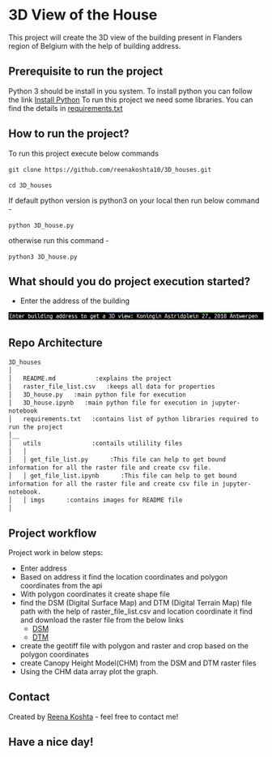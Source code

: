 # 3D View of the House

This project will create the 3D view of the building present in Flanders region of Belgium with the help of building address.


## Prerequisite to run the project

Python 3 should be install in you system.
To install python you can follow the link [Install Python](https://realpython.com/installing-python/#how-to-install-python-on-macos)
To run this project we need some libraries. You can find the details in [requirements.txt](requirements.txt)

## How to run the project?

To run this project execute below commands

`git clone https://github.com/reenakoshta10/3D_houses.git`

`cd 3D_houses`

If default python version is python3 on your local then run below command -

`python 3D_house.py`

otherwise run this command -

`python3 3D_house.py`

## What should you do project execution started?

- Enter the address of the building

![](utils/imgs/3D_house_address.png)

## Repo Architecture 

```
3D_houses
│
│   README.md           :explains the project
│   raster_file_list.csv   :keeps all data for properties
│   3D_house.py   :main python file for execution 
│   3D_house.ipynb   :main python file for execution in jupyter-notebook
│   requirements.txt   :contains list of python libraries required to run the project
│__   
│   utils              :contails utilility files
│   │
│   │ get_file_list.py      :This file can help to get bound information for all the raster file and create csv file.
│   │ get_file_list.ipynb      :This file can help to get bound information for all the raster file and create csv file in jupyter-notebook.
│   │ imgs      :contains images for README file
│   

```

## Project workflow

Project work in below steps:
- Enter address
- Based on address it find the location coordinates and polygon coordinates from the api
- With polygon coordinates it create shape file
- find the DSM (Digital Surface Map) and DTM (Digital Terrain Map) file path with the help of raster_file_list.csv and location coordinate it find and download the raster file from the below links
    * [DSM](http://www.geopunt.be/download?container=dhm-vlaanderen-ii-dsm-raster-1m&title=Digitaal%20Hoogtemodel%20Vlaanderen%20II,%20DSM,%20raster,%201m)
    * [DTM](http://www.geopunt.be/download?container=dhm-vlaanderen-ii-dtm-raster-1m&title=Digitaal%20Hoogtemodel%20Vlaanderen%20II,%20DTM,%20raster,%201m)
- create the geotiff file with polygon and raster and crop based on the polygon coordinates
- create Canopy Height Model(CHM) from the DSM and DTM raster files
- Using the CHM data array plot the graph.

## Contact

Created by [Reena Koshta](https://github.com/reenakoshta10) - feel free to contact me!

## Have a nice day!
